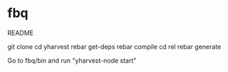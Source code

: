 fbq
===
README

git clone
cd yharvest
rebar get-deps
rebar compile
cd rel
rebar generate

Go to fbq/bin and run "yharvest-node start"
